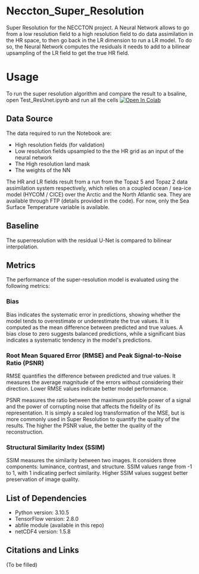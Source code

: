 # Neccton_Super_Resolution

Super Resolution for the NECCTON project.
A Neural Network allows to go from a low resolution field to a high resolution field to do data assimilation in the HR space, to then go back
in the LR dimension to run a LR model.
To do so, the Neural Network computes the residuals it needs to add to a bilinear upsampling of the LR field to get the true HR field.

# Usage

To run the super resolution algorithm and compare the result to a bsaline, open Test_ResUnet.ipynb and run all the cells [![Open In Colab](https://colab.research.google.com/assets/colab-badge.svg)](https://colab.research.google.com/github/AntoineBernigaud/Neccton_Super_Resolution/blob/main/Test_ResUnet.ipynb)

## Data Source

The data required to run the Notebook are:

- High resolution fields (for validation)
- Low resolution fields upsampled to the the HR grid as an input of the neural network
- The High resolution land mask
- The weights of the NN

The HR and LR fields result from a run from the Topaz 5 and Topaz 2 data assimilation system respectively, which relies on a coupled ocean / sea-ice model (HYCOM / CICE) over the Arctic and the North Atlantic sea.
They are available through FTP (details provided in the code). For now, only the Sea Surface Temperature variable is available.

## Baseline

The superresolution with the residual U-Net is compared to bilinear interpolation.

## Metrics

The performance of the super-resolution model is evaluated using the following metrics:

### Bias
Bias indicates the systematic error in predictions, showing whether the model tends to overestimate or underestimate the true values. It is computed as the mean difference between predicted and true values. A bias close to zero suggests balanced predictions, while a significant bias indicates a systematic tendency in the model's predictions.

### Root Mean Squared Error (RMSE) and Peak Signal-to-Noise Ratio (PSNR) 
RMSE quantifies the difference between predicted and true values. It measures the average magnitude of the errors without considering their direction. Lower RMSE values indicate better model performance.

PSNR measures the ratio between the maximum possible power of a signal and the power of corrupting noise that affects the fidelity of its representation. It is simply a scaled log transformation of the MSE, but
is more commonly used in Super Resolution to quantify the quality of the results. The higher the PSNR value, the better the quality of the reconstruction.

### Structural Similarity Index (SSIM)
SSIM measures the similarity between two images. It considers three components: luminance, contrast, and structure. SSIM values range from -1 to 1, with 1 indicating perfect similarity. Higher SSIM values suggest better preservation of image quality.

## List of Dependencies
- Python version: 3.10.5
- TensorFlow version: 2.8.0
- abfile module (available in this repo)
- netCDF4 version: 1.5.8

## Citations and Links
(To be filled)
